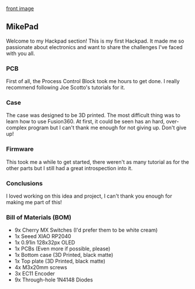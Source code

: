 
[front image](frontRendering.png)

## MikePad
Welcome to my Hackpad section! This is my first Hackpad. It made me so passionate about electronics and
want to share the challenges I've faced with you all.

### PCB
First of all, the Process Control Block took me hours to get done. I really recommend following
Joe Scotto's tutorials for it.

### Case
The case was designed to be 3D printed. The most difficult thing was to learn how to use Fusion360.
At first, it could be seen has an hard, over-complex program but I can't thank me enough for not
giving up. Don't give up!

### Firmware
This took me a while to get started, there weren't as many tutorial as for the other parts but
I still had a great introspection into it. 

### Conclusions
I loved working on this idea and project, I can't thank you enough for making me part of this!

### Bill of Materials (BOM)
- 9x Cherry MX Switches (I'd prefer them to be white cream)
- 1x Seeed XIAO RP2040
- 1x 0.91in 128x32px OLED
- 1x PCBs (Even more if possible, please)
- 1x Bottom case (3D Printed, black matte)
- 1x Top plate (3D Printed, black matte)
- 4x M3x20mm screws 
- 3x EC11 Encoder
- 9x Through-hole 1N4148 Diodes
